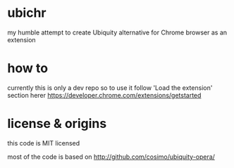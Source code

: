 # ubichr
my humble attempt to create Ubiquity alternative for Chrome browser as an extension

# how to
currently this is only a dev repo so to use it follow 'Load the extension' section herer https://developer.chrome.com/extensions/getstarted

# license & origins
this code is MIT licensed

most of the code is based on http://github.com/cosimo/ubiquity-opera/

